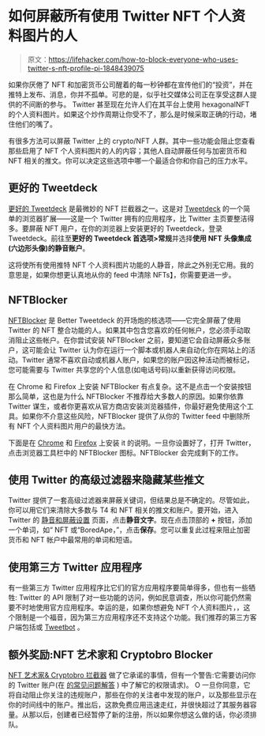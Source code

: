 # 如何屏蔽所有使用 Twitter NFT 个人资料图片的人

> 原文：<https://lifehacker.com/how-to-block-everyone-who-uses-twitter-s-nft-profile-pi-1848439075>

如果你厌倦了 NFT 和加密货币公司醒着的每一秒钟都在宣传他们的“投资”，并在推特上发布、消息，你并不孤单。可悲的是，似乎社交媒体公司正在享受这群人提供的不间断的参与。 Twitter 甚至现在允许人们在其平台上使用 hexagonalNFT 的个人资料图片。如果这个炒作周期让你受不了，那么是时候采取正确的行动，堵住他们的嘴了。



有很多方法可以屏蔽 Twitter 上的 crypto/NFT 人群。其中一些功能会阻止您查看那些启用了 NFT 个人资料图片的人的内容；其他人自动屏蔽任何与加密货币和 NFT 相关的推文。你可以决定这些选项中哪一个最适合你和你自己的压力水平。

## 更好的 Tweetdeck

[更好的 Tweetdeck](https://better.tw) 是最微妙的 NFT 拦截器之一。这是对 [Tweetdeck](https://tweetdeck.twitter.com) 的一个简单的浏览器扩展——这是一个 Twitter 拥有的应用程序，比 Twitter 主页要整洁得多。要屏蔽 NFT 用户，在你的浏览器上安装更好的 Tweetdeck，登录 Tweetdeck。前往至**更好的 Tweetdeck 首选项>常规**并选择**使用 NFT 头像集成(六边形头像)的静音账户**。

这将使所有使用推特 NFT 个人资料图片功能的人静音，除此之外别无它用。我的意思是，如果你想更认真地从你的 feed 中清除 NFTs】，你需要更进一步。

## NFTBlocker

[NFTBlocker](https://github.com/mcclure/NFTBlocker) 是 Better Tweetdeck 的开场炮的核选项——它完全屏蔽了使用 Twitter 的 NFT 整合功能的人。如果其中包含您喜欢的任何帐户，您必须手动取消阻止这些帐户。在你尝试安装 NFTBlocker 之前，要知道它会自动屏蔽众多账户，这可能会让 Twitter 认为你在运行一个脚本或机器人来自动化你在网站上的活动。Twitter 通常不喜欢自动或机器人账户，如果您的账户因这种活动而被标记，您可能需要与 Twitter 共享您的个人信息(如电话号码)以重新获得访问权限。

在 Chrome 和 Firefox 上安装 NFTBlocker 有点复杂。这不是点击一个安装按钮那么简单，这也是为什么 NFTBlocker 不推荐给大多数人的原因。如果你依靠 Twitter 谋生，或者你更喜欢从官方商店安装浏览器插件，你最好避免使用这个工具。如果你不介意这些风险，NFTBlocker 提供了从你的 Twitter feed 中删除所有 NFT 个人资料图片用户的最快方法。

下面是在 [Chrome](https://github.com/mcclure/NFTBlocker#installing-in-chrome) 和 [Firefox](https://github.com/mcclure/NFTBlocker#installing-in-firefox) 上安装 it 的说明。一旦你设置好了，打开 Twitter，点击浏览器工具栏中的 NFTBlocker 图标。NFTBlocker 会完成剩下的工作。

## 使用 Twitter 的高级过滤器来隐藏某些推文

Twitter 提供了一套高级过滤器来屏蔽关键词，但结果总是不确定的。尽管如此，你可以用它们来清除大多数与 T4 和 NFT 相关的推文和账户。要开始，进入 Twitter 的 [静音和屏蔽设置](https://twitter.com/settings/mute_and_block) 页面，点击**静音文字**。现在点击顶部的 **+** 按钮，添加一个单词，如“ NFT 或“BoredApe，”，点击**保存**。您可以重复此过程来阻止加密货币和 NFT 帐户中最常用的单词和短语。

## 使用第三方 Twitter 应用程序

有一些第三方 Twitter 应用程序比它们的官方应用程序要简单得多，但也有一些牺牲: Twitter 的 API 限制了对一些功能的访问，例如民意调查，所以你可能仍然需要不时地使用官方应用程序。幸运的是，如果你想避免 NFT 个人资料图片，，这个限制是一个福音，因为第三方应用程序还不支持这个功能。我们推荐的第三方客户端包括或 [Tweetbot](https://tapbots.com/tweetbot/) 。

## 额外奖励:NFT 艺术家和 Cryptobro Blocker

[NFT 艺术家& Cryptobro 拦截器](https://antsstyle.com/nftcryptoblocker/) 做了它承诺的事情，但有一个警告:它需要访问你的 Twitter 账户(在 [的常见问题解答](https://antsstyle.com/nftcryptoblocker/) ) 中了解它的权限请求)。 O 一旦你同意，它将自动阻止你关注的违规账户，那些在你的关注者中发现的账户，以及那些显示在你的时间线中的账户。推出后，这款免费应用迅速走红，并很快超过了其服务器容量。从那以后，创建者已经暂停了新的注册，所以如果你想这么做的话，你必须排队。